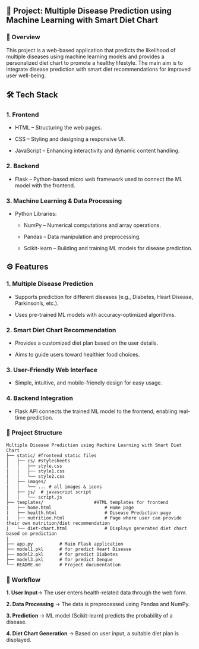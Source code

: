 <h2>📌 Project: Multiple Disease Prediction using Machine Learning with Smart Diet Chart</h2>
<h3>🔹 Overview</h3>
<p> This project is a web-based application that predicts the likelihood of multiple diseases using machine learning models and provides a personalized diet chart to promote a healthy lifestyle. The main aim is to integrate disease prediction with smart diet recommendations for improved user well-being.</p>

## 🛠 Tech Stack
### 1. Frontend
- HTML – Structuring the web pages.

- CSS – Styling and designing a responsive UI.

- JavaScript – Enhancing interactivity and dynamic content handling.

### 2. Backend

- Flask – Python-based micro web framework used to connect the ML model with the frontend.

### 3. Machine Learning & Data Processing

- Python Libraries:

  - NumPy – Numerical computations and array operations.

  - Pandas – Data manipulation and preprocessing.

  - Scikit-learn – Building and training ML models for disease prediction.

## ⚙️ Features
### 1. Multiple Disease Prediction

   - Supports prediction for different diseases (e.g., Diabetes, Heart Disease, Parkinson’s, etc.).

   - Uses pre-trained ML models with accuracy-optimized algorithms.

### 2. Smart Diet Chart Recommendation

  - Provides a customized diet plan based on the user details.

  - Aims to guide users toward healthier food choices.

### 3. User-Friendly Web Interface

  - Simple, intuitive, and mobile-friendly design for easy usage.

### 4. Backend Integration

  - Flask API connects the trained ML model to the frontend, enabling real-time prediction.
### 📂 Project Structure
```
Multiple Disease Prediction using Machine Learning with Smart Diet Chart 
├── static/ #frontend static files 
│   ├── cs/ #stylesheets
│   │   ├── style.css 
|   |   ├── style1.css
|   |   └── style2.css
│   ├── images/
|   |   └── ... # all images & icons
│   ├── js/  # javascript script
│   │   └── script.js
├── templates/                   #HTML templates for frontend 
|   ├── home.html                    # Home page 
|   ├── health.html                  # Disease Prediction page
|   ├── nutrition.html               # Page where user can provide their own nutrition/diet recommendation
|   └── diet-chart.html              # Displays generated diet chart based on prediction
|
├── app.py          # Main Flask application
├── model1.pkl      # for predict Heart Disease 
├── model2.pkl      # for predict Diabetes 
├── model3.pkl      # for predict Dengue
└── README.me       # Project documentation
```

### 📂 Workflow
  **1. User Input**→ The user enters health-related data through the web form.

  **2. Data Processing** → The data is preprocessed using Pandas and NumPy.

   **3. Prediction** → ML model (Scikit-learn) predicts the probability of a disease.

   **4. Diet Chart Generation** → Based on user input, a suitable diet plan is displayed.


